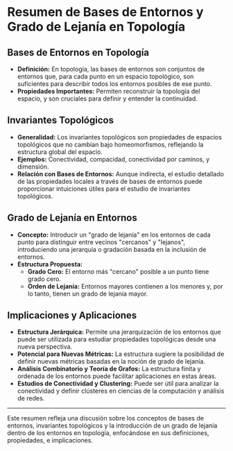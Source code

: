 
# Resumen de Bases de Entornos y Grado de Lejanía en Topología

## Bases de Entornos en Topología
- **Definición:** En topología, las bases de entornos son conjuntos de entornos que, para cada punto en un espacio topológico, son suficientes para describir todos los entornos posibles de ese punto.
- **Propiedades Importantes:** Permiten reconstruir la topología del espacio, y son cruciales para definir y entender la continuidad.

## Invariantes Topológicos
- **Generalidad:** Los invariantes topológicos son propiedades de espacios topológicos que no cambian bajo homeomorfismos, reflejando la estructura global del espacio.
- **Ejemplos:** Conectividad, compacidad, conectividad por caminos, y dimensión.
- **Relación con Bases de Entornos:** Aunque indirecta, el estudio detallado de las propiedades locales a través de bases de entornos puede proporcionar intuiciones útiles para el estudio de invariantes topológicos.

## Grado de Lejanía en Entornos
- **Concepto:** Introducir un "grado de lejanía" en los entornos de cada punto para distinguir entre vecinos "cercanos" y "lejanos", introduciendo una jerarquía o gradación basada en la inclusión de entornos.
- **Estructura Propuesta:**
  - **Grado Cero:** El entorno más "cercano" posible a un punto tiene grado cero.
  - **Orden de Lejanía:** Entornos mayores contienen a los menores y, por lo tanto, tienen un grado de lejanía mayor.

## Implicaciones y Aplicaciones
- **Estructura Jerárquica:** Permite una jerarquización de los entornos que puede ser utilizada para estudiar propiedades topológicas desde una nueva perspectiva.
- **Potencial para Nuevas Métricas:** La estructura sugiere la posibilidad de definir nuevas métricas basadas en la noción de grado de lejanía.
- **Análisis Combinatorio y Teoría de Grafos:** La estructura finita y ordenada de los entornos puede facilitar aplicaciones en estas áreas.
- **Estudios de Conectividad y Clustering:** Puede ser útil para analizar la conectividad y definir clústeres en ciencias de la computación y análisis de redes.

---

Este resumen refleja una discusión sobre los conceptos de bases de entornos, invariantes topológicos y la introducción de un grado de lejanía dentro de los entornos en topología, enfocándose en sus definiciones, propiedades, e implicaciones.

